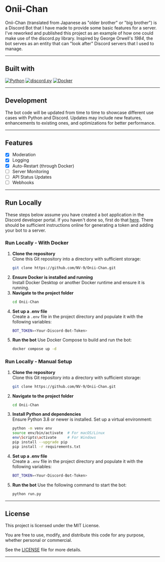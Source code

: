 # Onii-Chan  
Onii-Chan (translated from Japanese as "older brother" or "big brother") is a Discord Bot that I have made to provide some basic features for a server. I've reworked and published this project as an example of how one could make use of the discord.py library. Inspired by George Orwell's *1984*, the bot serves as an entity that can "look after" Discord servers that I used to manage.

---

## Built with  
[![Python](https://img.shields.io/badge/Python-3776AB?style=for-the-badge&logo=python&logoColor=white)](https://www.python.org/)
[![discord.py](https://img.shields.io/badge/discord.py-7289DA?style=for-the-badge&logo=discord&logoColor=white)](https://discordpy.readthedocs.io/)
[![Docker](https://img.shields.io/badge/Docker-2496ED?style=for-the-badge&logo=docker&logoColor=white)](https://www.docker.com/)  

---

## Development  
The bot code will be updated from time to time to showcase different use cases with Python and Discord. Updates may include new features, enhancements to existing ones, and optimizations for better performance.

---

## Features  
- [x] Moderation  
- [x] Logging  
- [x] Auto-Restart (through Docker)  
- [ ] Server Monitoring  
- [ ] API Status Updates  
- [ ] Webhooks
---

## Run Locally  
These steps below assume you have created a bot application in the Discord developer portal. If you haven't done so, first do that [here](https://discord.com/developers/applications). There should be sufficient instructions online for generating a token and adding your bot to a server.

### Run Locally - With Docker  

1. **Clone the repository**  
   Clone this Git repository into a directory with sufficient storage:  
   ```sh
   git clone https://github.com/NV-9/Onii-Chan.git
   ```
2. **Ensure Docker is installed and running**  
    Install Docker Desktop or another Docker runtime and ensure it is running.
3. **Navigate to the project folder**
    ```sh
    cd Onii-Chan
    ```
4. **Set up a .env file**  
    Create a `.env` file in the project directory and populate it with the following variables:
    ```sh
    BOT_TOKEN=<Your-Discord-Bot-Token>
    ```
5. **Run the bot**
    Use Docker Compose to build and run the bot:
    ```sh
    docker compose up -d
    ```  
### Run Locally - Manual Setup
1. **Clone the repository**  
    Clone this Git repository into a directory with sufficient storage:  
    ```sh
    git clone https://github.com/NV-9/Onii-Chan.git
    ```
2. **Navigate to the project folder**
    ```sh
    cd Onii-Chan
    ```
3. **Install Python and dependencies**  
    Ensure Python 3.8 or newer is installed. Set up a virtual environment:
    ```sh
    python -m venv env
    source env/bin/activate  # For macOS/Linux
    env\Scripts\activate     # For Windows
    pip install --upgrade pip
    pip install -r requirements.txt
    ```
4. **Set up a .env file**  
    Create a `.env` file in the project directory and populate it with the following variables:
    ```sh
    BOT_TOKEN=<Your-Discord-Bot-Token>
    ```
5. **Run the bot**
    Use the following command to start the bot:
    ```sh
    python run.py
    ```   
---

## License
This project is licensed under the MIT License.

You are free to use, modify, and distribute this code for any purpose, whether personal or commercial.

See the [LICENSE](./LICENSE) file for more details.

---